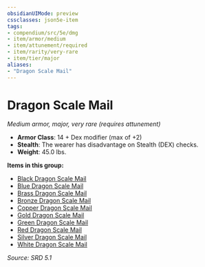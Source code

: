 ```yaml
---
obsidianUIMode: preview
cssclasses: json5e-item
tags:
- compendium/src/5e/dmg
- item/armor/medium
- item/attunement/required
- item/rarity/very-rare
- item/tier/major
aliases: 
- "Dragon Scale Mail"
---
```

# Dragon Scale Mail
*Medium armor, major, very rare (requires attunement)*  

- **Armor Class**: 14 + Dex modifier (max of +2)
- **Stealth**: The wearer has disadvantage on Stealth (DEX) checks.
- **Weight**: 45.0 lbs.

**Items in this group:**

- [Black Dragon Scale Mail](compendium/items/black-dragon-scale-mail.md)
- [Blue Dragon Scale Mail](compendium/items/blue-dragon-scale-mail.md)
- [Brass Dragon Scale Mail](compendium/items/brass-dragon-scale-mail.md)
- [Bronze Dragon Scale Mail](compendium/items/bronze-dragon-scale-mail.md)
- [Copper Dragon Scale Mail](compendium/items/copper-dragon-scale-mail.md)
- [Gold Dragon Scale Mail](compendium/items/gold-dragon-scale-mail.md)
- [Green Dragon Scale Mail](compendium/items/green-dragon-scale-mail.md)
- [Red Dragon Scale Mail](compendium/items/red-dragon-scale-mail.md)
- [Silver Dragon Scale Mail](compendium/items/silver-dragon-scale-mail.md)
- [White Dragon Scale Mail](compendium/items/white-dragon-scale-mail.md)

*Source: SRD 5.1*